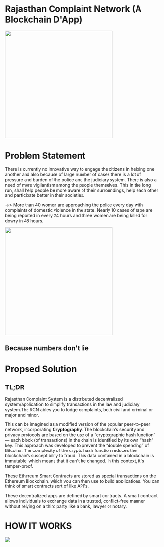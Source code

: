 # Rajasthan Complaint Network (A Blockchain D'App)

<img src = "https://i.imgur.com/cDWhJ7k.gif" width = 350px>

# Problem Statement

There is currently no innovative way to engage the citizens in helping one another and also because of large number of cases there is a lot of pressure and burden of the police and the judiciary system. There is also a need of more vigilantism among the people themselves. This in the long run, shall help people be more aware of their surroundings, help each other and participate better in their societies.


->> More than 40 women are approaching the police every day with complaints of domestic violence in the state. Nearly 10 cases of rape are being reported in every 24 hours and three women are being killed for dowry in 48 hours.

<img src = "https://i.imgur.com/k5pVjeT.png" width = 350px>

## Because numbers don't lie





# Propsed Solution

## TL;DR

Rajasthan Complaint System is a distributed decentralized system/application to simplify transactions in the law and judiciary system.The RCN ables you to lodge complaints, both civil and criminal or major and minor.



This can be imagined as a modified version of the popular peer-to-peer network, incorporating <b>Cryptography</b>.
The blockchain’s security and privacy protocols are based on the use of a “cryptographic hash function” — each block (of transactions) in the chain is identified by its own “hash” key. This approach was developed to prevent the “double spending” of
Bitcoins. The complexity of the crypto hash function reduces the blockchain’s susceptibility to fraud.
This data contained in a blockchain is immutable, which means that it can't be changed. In this context, it's tamper-proof.

These Ethereum Smart Contracts are stored as special transactions on the Ethereum Blockchain, which you can then use to build applications. You can think of smart contracts sort of like API's.

These decentralized apps are defined by smart contracts. A smart contract allows individuals to exchange data in a trusted, conflict-free manner without relying on a third party like a bank, lawyer or notary.



# HOW IT WORKS





<img src = "https://i.imgur.com/6Ay6wDO.jpg" >
